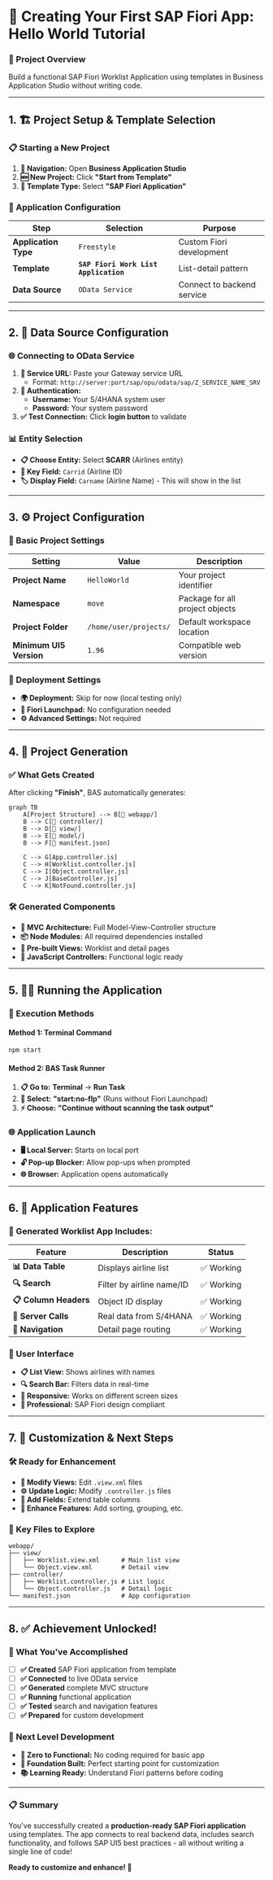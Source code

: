 # 🚀 Creating Your First SAP Fiori App: Hello World Tutorial

### **📌 Project Overview**
Build a functional SAP Fiori Worklist Application using templates in Business Application Studio without writing code.

---

## 1. 🏗️ Project Setup & Template Selection

### **📋 Starting a New Project**
1.  **📍 Navigation:** Open **Business Application Studio**
2.  **🆕 New Project:** Click **"Start from Template"**
3.  **🎯 Template Type:** Select **"SAP Fiori Application"**

### **🔧 Application Configuration**
| Step | Selection | Purpose |
|------|-----------|---------|
| **Application Type** | `Freestyle` | Custom Fiori development |
| **Template** | **`SAP Fiori Work List Application`** | List-detail pattern |
| **Data Source** | `OData Service` | Connect to backend service |

---

## 2. 🔗 Data Source Configuration

### **🌐 Connecting to OData Service**
1.  **🔗 Service URL:** Paste your Gateway service URL
    *   Format: `http://server:port/sap/opu/odata/sap/Z_SERVICE_NAME_SRV`
2.  **🔐 Authentication:**
    *   **Username:** Your S/4HANA system user
    *   **Password:** Your system password
3.  **✅ Test Connection:** Click **login button** to validate

### **📊 Entity Selection**
*   **📋 Choose Entity:** Select **SCARR** (Airlines entity)
*   **🔑 Key Field:** `Carrid` (Airline ID)
*   **🏷️ Display Field:** `Carname` (Airline Name) - This will show in the list

---

## 3. ⚙️ Project Configuration

### **📝 Basic Project Settings**
| Setting | Value | Description |
|---------|-------|-------------|
| **Project Name** | `HelloWorld` | Your project identifier |
| **Namespace** | `move` | Package for all project objects |
| **Project Folder** | `/home/user/projects/` | Default workspace location |
| **Minimum UI5 Version** | `1.96` | Compatible web version |

### **🚫 Deployment Settings**
*   **🌍 Deployment:** Skip for now (local testing only)
*   **🚀 Fiori Launchpad:** No configuration needed
*   **⚙️ Advanced Settings:** Not required

---

## 4. 🎉 Project Generation

### **✅ What Gets Created**
After clicking **"Finish"**, BAS automatically generates:

```mermaid
graph TB
    A[Project Structure] --> B[📁 webapp/]
    B --> C[📁 controller/]
    B --> D[📁 view/]
    B --> E[📁 model/]
    B --> F[📄 manifest.json]
    
    C --> G[App.controller.js]
    C --> H[Worklist.controller.js]
    C --> I[Object.controller.js]
    C --> J[BaseController.js]
    C --> K[NotFound.controller.js]
```

### **🛠️ Generated Components**
*   **🎯 MVC Architecture:** Full Model-View-Controller structure
*   **📦 Node Modules:** All required dependencies installed
*   **🎨 Pre-built Views:** Worklist and detail pages
*   **🔧 JavaScript Controllers:** Functional logic ready

---

## 5. 🏃‍♂️ Running the Application

### **🚀 Execution Methods**

#### **Method 1: Terminal Command**
```bash
npm start
```

#### **Method 2: BAS Task Runner**
1.  **📋 Go to:** **Terminal** → **Run Task**
2.  **🎯 Select:** **"start:no-flp"** (Runs without Fiori Launchpad)
3.  **⚡ Choose:** **"Continue without scanning the task output"**

### **🌐 Application Launch**
*   **🖥️ Local Server:** Starts on local port
*   **🔓 Pop-up Blocker:** Allow pop-ups when prompted
*   **🌐 Browser:** Application opens automatically

---

## 6. 🎨 Application Features

### **📱 Generated Worklist App Includes:**

| Feature | Description | Status |
|---------|-------------|--------|
| **📊 Data Table** | Displays airline list | ✅ Working |
| **🔍 Search** | Filter by airline name/ID | ✅ Working |
| **📋 Column Headers** | Object ID display | ✅ Working |
| **🔄 Server Calls** | Real data from S/4HANA | ✅ Working |
| **📱 Navigation** | Detail page routing | ✅ Working |

### **🎯 User Interface**
*   **📋 List View:** Shows airlines with names
*   **🔍 Search Bar:** Filters data in real-time
*   **📱 Responsive:** Works on different screen sizes
*   **🎨 Professional:** SAP Fiori design compliant

---

## 7. 🔧 Customization & Next Steps

### **🛠️ Ready for Enhancement**
*   **📝 Modify Views:** Edit `.view.xml` files
*   **⚙️ Update Logic:** Modify `.controller.js` files
*   **🎨 Add Fields:** Extend table columns
*   **🔧 Enhance Features:** Add sorting, grouping, etc.

### **📁 Key Files to Explore**
```
webapp/
├── view/
│   ├── Worklist.view.xml      # Main list view
│   └── Object.view.xml        # Detail view
├── controller/
│   ├── Worklist.controller.js # List logic
│   └── Object.controller.js   # Detail logic
└── manifest.json              # App configuration
```

---

## 8. ✅ Achievement Unlocked!

### **🎊 What You've Accomplished**
- [ ] **✅ Created** SAP Fiori application from template
- [ ] **✅ Connected** to live OData service
- [ ] **✅ Generated** complete MVC structure
- [ ] **✅ Running** functional application
- [ ] **✅ Tested** search and navigation features
- [ ] **✅ Prepared** for custom development

### **🚀 Next Level Development**
*   **🎯 Zero to Functional:** No coding required for basic app
*   **🔧 Foundation Built:** Perfect starting point for customization
*   **📚 Learning Ready:** Understand Fiori patterns before coding

---

### **📋 Summary**
You've successfully created a **production-ready SAP Fiori application** using templates. The app connects to real backend data, includes search functionality, and follows SAP UI5 best practices - all without writing a single line of code! 

**Ready to customize and enhance! 🎉**
